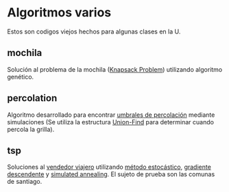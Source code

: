 # Algoritmos varios

Estos son codigos viejos hechos para algunas clases en la U.

## mochila

Solución al problema de la mochila ([Knapsack Problem](https://en.wikipedia.org/wiki/Knapsack_problem)) utilizando algoritmo genético.

## percolation

Algoritmo desarrollado para encontrar [umbrales de percolación](https://en.wikipedia.org/wiki/Percolation_threshold) mediante simulaciones (Se utiliza la estructura [Union-Find](https://en.wikipedia.org/wiki/Disjoint-set_data_structure) para determinar cuando percola la grilla).

## tsp

Soluciones al [vendedor viajero](https://en.wikipedia.org/wiki/Travelling_salesman_problem) utilizando [método estocástico](https://en.wikipedia.org/wiki/Stochastic_simulation), [gradiente descendente](https://en.wikipedia.org/wiki/Gradient_descent) y [simulated annealing](https://en.wikipedia.org/wiki/Simulated_annealing). El sujeto de prueba son las comunas de santiago.
